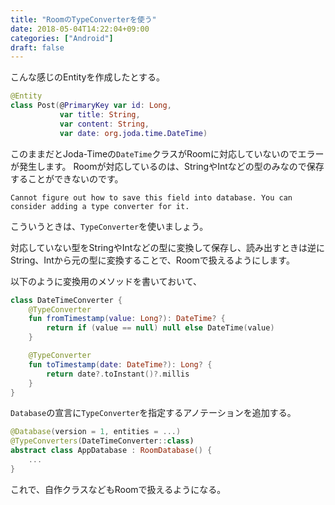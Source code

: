 ```yaml
---
title: "RoomのTypeConverterを使う"
date: 2018-05-04T14:22:04+09:00
categories: ["Android"]
draft: false
---
```


こんな感じのEntityを作成したとする。

```kotlin
@Entity
class Post(@PrimaryKey var id: Long,
           var title: String,
           var content: String,
           var date: org.joda.time.DateTime)
```

このままだとJoda-Timeの`DateTime`クラスがRoomに対応していないのでエラーが発生します。
Roomが対応しているのは、StringやIntなどの型のみなので保存することができないのです。

```
Cannot figure out how to save this field into database. You can consider adding a type converter for it.
```

こういうときは、`TypeConverter`を使いましょう。

対応していない型をStringやIntなどの型に変換して保存し、読み出すときは逆にString、Intから元の型に変換することで、Roomで扱えるようにします。

以下のように変換用のメソッドを書いておいて、

```kotlin
class DateTimeConverter {
    @TypeConverter
    fun fromTimestamp(value: Long?): DateTime? {
        return if (value == null) null else DateTime(value)
    }

    @TypeConverter
    fun toTimestamp(date: DateTime?): Long? {
        return date?.toInstant()?.millis
    }
}
```

`Database`の宣言に`TypeConverter`を指定するアノテーションを追加する。

```kotlin
@Database(version = 1, entities = ...)
@TypeConverters(DateTimeConverter::class)
abstract class AppDatabase : RoomDatabase() {
	...
}
```

これで、自作クラスなどもRoomで扱えるようになる。







